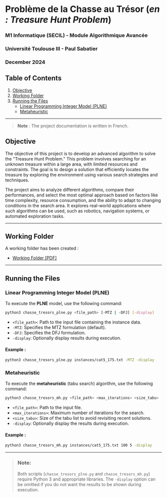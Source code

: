 # Problème de la Chasse au Trésor (*en : Treasure Hunt Problem*)

### M1 Informatique (SECIL) - Module Algorithmique Avancée
### Université Toulouse III - Paul Sabatier 
### December 2024

## Table of Contents
1. [Objective](#objective)
2. [Working Folder](#working-folder)
3. [Running the Files](#running-the-files)
   - [Linear Programming Integer Model (PLNE)](#linear-programming-integer-model-plne)
   - [Metaheuristic](#metaheuristic)

---

> **Note** : The project documentation is written in French.

## Objective
The objective of this project is to develop an advanced algorithm to solve the "Treasure Hunt Problem." This problem involves searching for an unknown treasure within a large area, with limited resources and constraints. The goal is to design a solution that efficiently locates the treasure by exploring the environment using various search strategies and techniques.

The project aims to analyze different algorithms, compare their performances, and select the most optimal approach based on factors like time complexity, resource consumption, and the ability to adapt to changing conditions in the search area. It explores real-world applications where such algorithms can be used, such as robotics, navigation systems, or automated exploration tasks.

---

## Working Folder

A working folder has been created :
- [Working Folder [PDF]](./Compte_Rendu.pdf)

---

## Running the Files

### Linear Programming Integer Model (PLNE)

To execute the **PLNE** model, use the following command:

```bash
python3 chasse_tresors_plne.py <file_path> [-MTZ | -DFJ] [-display]
```

- `<file_path>`: Path to the input file containing the instance data.
- `-MTZ`: Specifies the MTZ formulation (default).
- `-DFJ`: Specifies the DFJ formulation.
- `-display`: Optionally display results during execution.

#### Example :
```bash
python3 chasse_tresors_plne.py instances/cat5_175.txt -MTZ -display
```

### Metaheuristic

To execute the **metaheuristic** (tabu search) algorithm, use the following command:

```bash
python3 chasse_tresors_mh.py <file_path> <max_iterations> <size_tabu> [-display]
```

- `<file_path>`: Path to the input file.
- `<max_iterations>`: Maximum number of iterations for the search.
- `<size_tabu>`: Size of the tabu list to avoid revisiting recent solutions.
- `-display`: Optionally display the results during execution.

#### Example :
```bash
python3 chasse_tresors_mh.py instances/cat5_175.txt 100 5 -display
```

---

> ### Note:
> Both scripts (`chasse_tresors_plne.py` and `chasse_tresors_mh.py`) require Python 3 and appropriate libraries.
> The `-display` option can be omitted if you do not want the results to be shown during execution.
